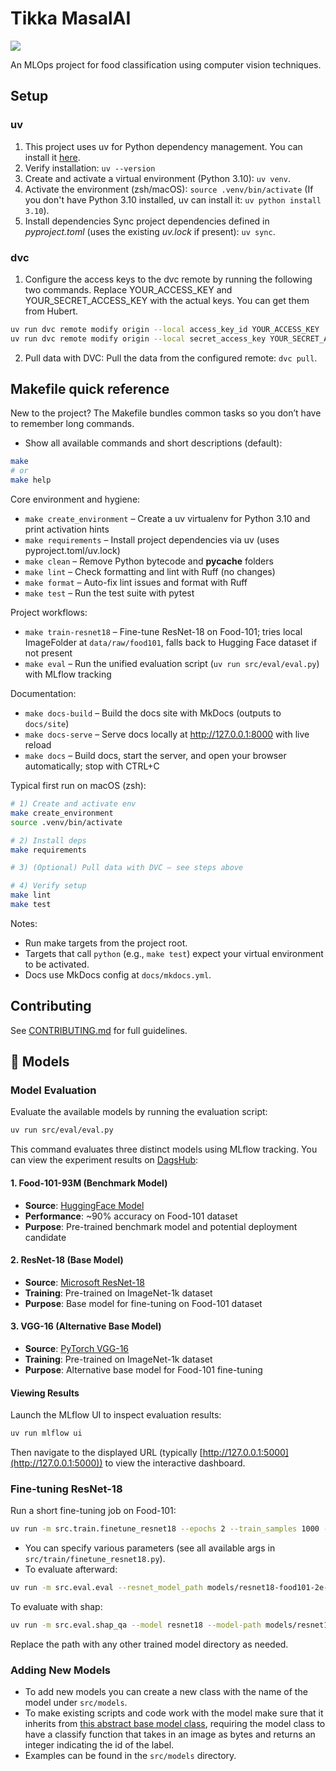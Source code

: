 # Tikka MasalAI

<a target="_blank" href="https://cookiecutter-data-science.drivendata.org/">
    <img src="https://img.shields.io/badge/CCDS-Project%20template-328F97?logo=cookiecutter" />
</a>

An MLOps project for food classification using computer vision techniques.

## Setup
### uv
1. This project uses uv for Python dependency management. You can install it [here](https://docs.astral.sh/uv/getting-started/installation/).
2. Verify installation: `uv --version`
3. Create and activate a virtual environment (Python 3.10): `uv venv`.
4. Activate the environment (zsh/macOS): `source .venv/bin/activate` (If you don't have Python 3.10 installed, uv can install it: `uv python install 3.10`).
5. Install dependencies
Sync project dependencies defined in *pyproject.toml* (uses the existing *uv.lock* if present): `uv sync`.

### dvc
1. Configure the access keys to the dvc remote by running the following two commands. Replace YOUR_ACCESS_KEY and YOUR_SECRET_ACCESS_KEY with the actual keys. You can get them from Hubert.
```bash
uv run dvc remote modify origin --local access_key_id YOUR_ACCESS_KEY
uv run dvc remote modify origin --local secret_access_key YOUR_SECRET_ACCESS_KEY
```
2. Pull data with DVC: Pull the data from the configured remote: `dvc pull`.

## Makefile quick reference
New to the project? The Makefile bundles common tasks so you don’t have to remember long commands.

- Show all available commands and short descriptions (default):

```bash
make
# or
make help
```

Core environment and hygiene:
- `make create_environment` – Create a uv virtualenv for Python 3.10 and print activation hints
- `make requirements` – Install project dependencies via uv (uses pyproject.toml/uv.lock)
- `make clean` – Remove Python bytecode and __pycache__ folders
- `make lint` – Check formatting and lint with Ruff (no changes)
- `make format` – Auto-fix lint issues and format with Ruff
- `make test` – Run the test suite with pytest

Project workflows:
- `make train-resnet18` – Fine-tune ResNet-18 on Food-101; tries local ImageFolder at `data/raw/food101`, falls back to Hugging Face dataset if not present
- `make eval` – Run the unified evaluation script (`uv run src/eval/eval.py`) with MLflow tracking

Documentation:
- `make docs-build` – Build the docs site with MkDocs (outputs to `docs/site`)
- `make docs-serve` – Serve docs locally at http://127.0.0.1:8000 with live reload
- `make docs` – Build docs, start the server, and open your browser automatically; stop with CTRL+C

Typical first run on macOS (zsh):
```bash
# 1) Create and activate env
make create_environment
source .venv/bin/activate

# 2) Install deps
make requirements

# 3) (Optional) Pull data with DVC – see steps above

# 4) Verify setup
make lint
make test
```

Notes:
- Run make targets from the project root.
- Targets that call `python` (e.g., `make test`) expect your virtual environment to be activated.
- Docs use MkDocs config at `docs/mkdocs.yml`.

## Contributing
See [CONTRIBUTING.md](CONTRIBUTING.md) for full guidelines.

## 🤖 Models

### Model Evaluation

Evaluate the available models by running the evaluation script:

```bash
uv run src/eval/eval.py
```

This command evaluates three distinct models using MLflow tracking. You can view the experiment results on [DagsHub](https://dagshub.com/HubertWojcik10/TikkaMasalAI/experiments):

#### 1. **Food-101-93M** (Benchmark Model)
- **Source**: [HuggingFace Model](https://huggingface.co/prithivMLmods/Food-101-93M)
- **Performance**: ~90% accuracy on Food-101 dataset
- **Purpose**: Pre-trained benchmark model and potential deployment candidate

#### 2. **ResNet-18** (Base Model)
- **Source**: [Microsoft ResNet-18](https://huggingface.co/microsoft/resnet-18)
- **Training**: Pre-trained on ImageNet-1k dataset
- **Purpose**: Base model for fine-tuning on Food-101 dataset

#### 3. **VGG-16** (Alternative Base Model)
- **Source**: [PyTorch VGG-16](https://docs.pytorch.org/vision/main/models/generated/torchvision.models.vgg16.html)
- **Training**: Pre-trained on ImageNet-1k dataset
- **Purpose**: Alternative base model for Food-101 fine-tuning

#### Viewing Results

Launch the MLflow UI to inspect evaluation results:

```bash
uv run mlflow ui
```

Then navigate to the displayed URL (typically [http://127.0.0.1:5000](http://127.0.0.1:5000)) to view the interactive dashboard.

### Fine-tuning ResNet-18

Run a short fine-tuning job on Food-101:

```bash
uv run -m src.train.finetune_resnet18 --epochs 2 --train_samples 1000 --eval_samples 200 --output_dir models/resnet18-food101-2e-1k
```

- You can specify various parameters (see all available args in `src/train/finetune_resnet18.py`).
- To evaluate afterward:

```bash
uv run -m src.eval.eval --resnet_model_path models/resnet18-food101-2e-1k
```

To evaluate with shap:
```bash
uv run -m src.eval.shap_qa --model resnet18 --model-path models/resnet18-food101-2e-1k
```

Replace the path with any other trained model directory as needed.

### Adding New Models
- To add new models you can create a new class with the name of the model under `src/models`.
- To make existing scripts and code work with the model make sure that it inherits from [this abstract base model class](src/models/food_classification_model.py), requiring the model class to have a classify function that takes in an image as bytes and returns an integer indicating the id of the label.
- Examples can be found in the `src/models` directory.
